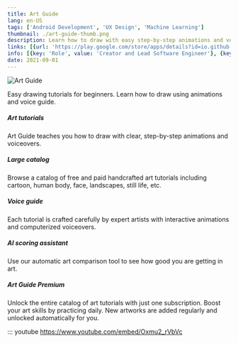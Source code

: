 ```yaml
---
title: Art Guide
lang: en-US
tags: ['Android Development', 'UX Design', 'Machine Learning']
thumbnail: ./art-guide-thumb.png
description: Learn how to draw with easy step-by-step animations and voiceovers.
links: [{url: 'https://play.google.com/store/apps/details?id=io.github.alamkanak.artguide', text: 'Get it on Google Play', icon: ['fab', 'google-play']}, {url: 'https://art-guide.github.io/art-guide-app-page/', text: 'Visit Homepage', icon: ['fas', 'home']}]
info: [{key: 'Role', value: 'Creator and Lead Software Engineer'}, {key: 'Employment', value: 'Self employed'}, {key: 'Skills involved', value: ['Android SDK', 'Custom View Development', 'Computer Vision', 'API Development', 'Performance Analysis', 'UX Design', 'Calculus', 'Geometry']}, {key: 'Tech used', value: ['Kotlin', 'Dagger', 'Coroutines', 'Android Architecture Components', 'Android SDK']}]
date: 2021-09-01
---
```

![Art Guide](/art-guide.png)

Easy drawing tutorials for beginners. Learn how to draw using animations and voice guide.

##### Art tutorials
Art Guide teaches you how to draw with clear, step-by-step animations and voiceovers.

##### Large catalog
Browse a catalog of free and paid handcrafted art tutorials including cartoon, human body, face, landscapes, still life, etc.

##### Voice guide
Each tutorial is crafted carefully by expert artists with interactive animations and computerized voiceovers.

##### AI scoring assistant
Use our automatic art comparison tool to see how good you are getting in art.

##### Art Guide Premium
Unlock the entire catalog of art tutorials with just one subscription. Boost your art skills by practicing daily. New artworks are added regularly and unlocked automatically for you.

::: youtube https://www.youtube.com/embed/Oxmu2_rVbVc